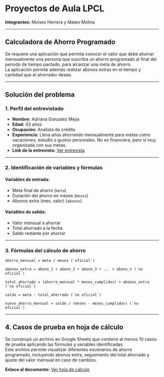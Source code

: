 # Proyectos de Aula LPCL

**Integrantes:** Moises Herrera y Mateo Molina

---

## Calculadora de Ahorro Programado

Se requiere una aplicación que permita conocer el valor que debe ahorrar mensualmente una persona que suscriba un ahorro programado al final del periodo de tiempo pactado, para alcanzar una meta de ahorro.  
La aplicación permite además realizar abonos extras en el tiempo y cantidad que el ahorrador desee.

---

## Solución del problema

### 1. Perfil del entrevistado

- **Nombre:** Adriana Gonzalez Mejia  
- **Edad:** 43 años  
- **Ocupación:** Analista de crédito  
- **Experiencia:** Lleva años ahorrando mensualmente para metas como vacaciones, estudio o gustos personales. No es financiera, pero sí muy organizada con sus metas.  
- **Link de la entrevista:** [Ver entrevista](https://drive.google.com/file/d/1dJfGLr8ntzFC1T09SV6Yael1X12K_EQU/view?usp=sharing)

---

### 2. Identificación de variables y fórmulas

#### Variables de entrada:

- Meta final de ahorro (`meta`)
- Duración del ahorro en meses (`meses`)
- Abonos extra (mes, valor) (`abonos`)

#### Variables de salida:

- Valor mensual a ahorrar  
- Total ahorrado a la fecha  
- Saldo restante por ahorrar  

---

### 3. Fórmulas del cálculo de ahorro

```plaintext
ahorro_mensual = meta / meses (`oficial`)

abonos_extra = abono_1 + abono_2 + abono_3 + ... + abono_n (`no oficial`)

total_ahorrado = (ahorro_mensual * meses_cumplidos) + abonos_extra (`no oficial`)

saldo = meta - total_ahorrado (`no oficial`)

nuevo_ahorro_mensual = saldo / (meses - meses_cumplidos) (`no oficial`)

```

---

## 4. Casos de prueba en hoja de cálculo

Se construyó un archivo en Google Sheets que contiene al menos 10 casos de prueba aplicando las fórmulas y variables identificadas.  
Este archivo permite visualizar diferentes escenarios de ahorro programado, incluyendo abonos extra, seguimiento del total ahorrado y ajuste del valor mensual en caso de cambios.

**Enlace al documento:** [Ver hoja de cálculo](https://docs.google.com/spreadsheets/d/1LvZmssoXyPGCphXX650ifGW0w8BjKPEnsEZLR5gztD4/edit?usp=sharing)

